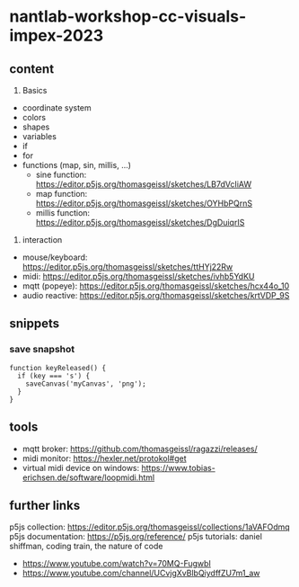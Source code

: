 # nantlab-workshop-cc-visuals-impex-2023
## content
1. Basics
* coordinate system
* colors
* shapes
* variables
* if
* for
* functions (map, sin, millis, ...)
  * sine function: https://editor.p5js.org/thomasgeissl/sketches/LB7dVcIiAW  
  * map function: https://editor.p5js.org/thomasgeissl/sketches/OYHbPQrnS
  * millis function: https://editor.p5js.org/thomasgeissl/sketches/DgDuiqrIS

1. interaction
* mouse/keyboard: https://editor.p5js.org/thomasgeissl/sketches/ttHYj22Rw
* midi: https://editor.p5js.org/thomasgeissl/sketches/ivhb5YdKU
* mqtt (popeye): https://editor.p5js.org/thomasgeissl/sketches/hcx44o_10
* audio reactive: https://editor.p5js.org/thomasgeissl/sketches/krtVDP_9S


## snippets
### save snapshot
```
function keyReleased() {
  if (key === 's') {
    saveCanvas('myCanvas', 'png');
  }
}
```

## tools
* mqtt broker: https://github.com/thomasgeissl/ragazzi/releases/
* midi monitor: https://hexler.net/protokol#get
* virtual midi device on windows: https://www.tobias-erichsen.de/software/loopmidi.html

## further links
p5js collection: https://editor.p5js.org/thomasgeissl/collections/1aVAFOdmq
p5js documentation: https://p5js.org/reference/
p5js tutorials: daniel shiffman, coding train, the nature of code
* https://www.youtube.com/watch?v=70MQ-FugwbI
* https://www.youtube.com/channel/UCvjgXvBlbQiydffZU7m1_aw
